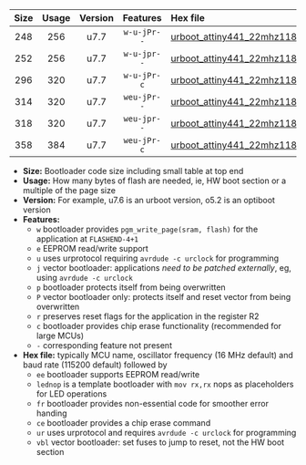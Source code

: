 |Size|Usage|Version|Features|Hex file|
|:-:|:-:|:-:|:-:|:--|
|248|256|u7.7|`w-u-jPr--`|[urboot_attiny441_22mhz1184_19200bps_lednop_ur_vbl.hex](https://raw.githubusercontent.com/stefanrueger/urboot.hex/main/mcus/attiny441/fcpu_22mhz1184/19200_bps/urboot_attiny441_22mhz1184_19200bps_lednop_ur_vbl.hex)|
|252|256|u7.7|`w-u-jpr--`|[urboot_attiny441_22mhz1184_19200bps_lednop_fr_ur_vbl.hex](https://raw.githubusercontent.com/stefanrueger/urboot.hex/main/mcus/attiny441/fcpu_22mhz1184/19200_bps/urboot_attiny441_22mhz1184_19200bps_lednop_fr_ur_vbl.hex)|
|296|320|u7.7|`w-u-jPr-c`|[urboot_attiny441_22mhz1184_19200bps_lednop_fr_ce_ur_vbl.hex](https://raw.githubusercontent.com/stefanrueger/urboot.hex/main/mcus/attiny441/fcpu_22mhz1184/19200_bps/urboot_attiny441_22mhz1184_19200bps_lednop_fr_ce_ur_vbl.hex)|
|314|320|u7.7|`weu-jPr--`|[urboot_attiny441_22mhz1184_19200bps_ee_lednop_ur_vbl.hex](https://raw.githubusercontent.com/stefanrueger/urboot.hex/main/mcus/attiny441/fcpu_22mhz1184/19200_bps/urboot_attiny441_22mhz1184_19200bps_ee_lednop_ur_vbl.hex)|
|318|320|u7.7|`weu-jpr--`|[urboot_attiny441_22mhz1184_19200bps_ee_lednop_fr_ur_vbl.hex](https://raw.githubusercontent.com/stefanrueger/urboot.hex/main/mcus/attiny441/fcpu_22mhz1184/19200_bps/urboot_attiny441_22mhz1184_19200bps_ee_lednop_fr_ur_vbl.hex)|
|358|384|u7.7|`weu-jPr-c`|[urboot_attiny441_22mhz1184_19200bps_ee_lednop_fr_ce_ur_vbl.hex](https://raw.githubusercontent.com/stefanrueger/urboot.hex/main/mcus/attiny441/fcpu_22mhz1184/19200_bps/urboot_attiny441_22mhz1184_19200bps_ee_lednop_fr_ce_ur_vbl.hex)|

- **Size:** Bootloader code size including small table at top end
- **Usage:** How many bytes of flash are needed, ie, HW boot section or a multiple of the page size
- **Version:** For example, u7.6 is an urboot version, o5.2 is an optiboot version
- **Features:**
  + `w` bootloader provides `pgm_write_page(sram, flash)` for the application at `FLASHEND-4+1`
  + `e` EEPROM read/write support
  + `u` uses urprotocol requiring `avrdude -c urclock` for programming
  + `j` vector bootloader: applications *need to be patched externally*, eg, using `avrdude -c urclock`
  + `p` bootloader protects itself from being overwritten
  + `P` vector bootloader only: protects itself and reset vector from being overwritten
  + `r` preserves reset flags for the application in the register R2
  + `c` bootloader provides chip erase functionality (recommended for large MCUs)
  + `-` corresponding feature not present
- **Hex file:** typically MCU name, oscillator frequency (16 MHz default) and baud rate (115200 default) followed by
  + `ee` bootloader supports EEPROM read/write
  + `lednop` is a template bootloader with `mov rx,rx` nops as placeholders for LED operations
  + `fr` bootloader provides non-essential code for smoother error handing
  + `ce` bootloader provides a chip erase command
  + `ur` uses urprotocol and requires `avrdude -c urclock` for programming
  + `vbl` vector bootloader: set fuses to jump to reset, not the HW boot section
